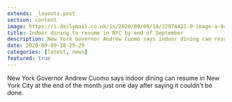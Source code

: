 ```yaml
---
extends: _layouts.post
section: content
image: https://i.dailymail.co.uk/1s/2020/09/09/18/32974422-0-image-a-94_1599672034782.jpg 
title: Indoor dining to resume in NYC by end of September 
description: New York Governor Andrew Cuomo says indoor dining can resume in New York City at the end of the month just one day after saying it couldnt be done. 
date: 2020-09-09-18-29-29 
categories: [latest, news] 
featured: true 
--- 
```

New York Governor Andrew Cuomo says indoor dining can resume in New York City at the end of the month just one day after saying it couldn't be done.

